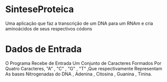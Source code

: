 # SinteseProteica
Uma aplicação que faz a transcrição de um DNA para um RNAm e cria aminoácidos de seus respectivos códons

# Dados de Entrada
O Programa Recebe de Entrada Um Conjunto de Caracteres Formados Por Quatro Caracteres, "A" , "C" , "G" , "T"
,Que respectivamente Representam As bases Nitrogenadas do DNA , Adenina , Citosina , Guanina , Tinina.

